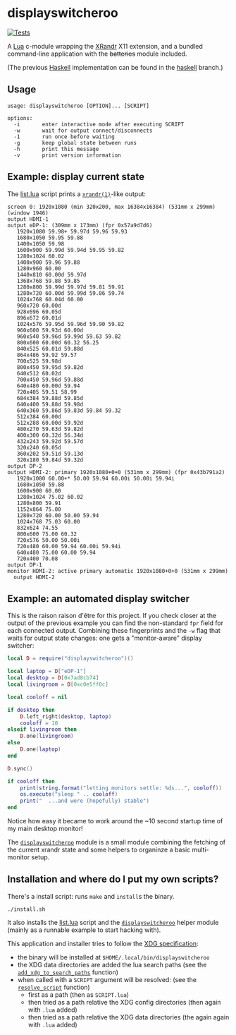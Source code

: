 displayswitcheroo
=================

[![Tests](https://github.com/rootmos/displayswitcheroo/actions/workflows/tests.yaml/badge.svg)](https://github.com/rootmos/displayswitcheroo/actions/workflows/tests.yaml)

A [Lua](https://lua.org) c-module wrapping the [XRandr](https://www.x.org/wiki/Projects/XRandR/) X11 extension,
and a bundled command-line application with the ~~batteries~~ module included.

(The previous [Haskell](https://www.haskell.org/) implementation can be found in the [haskell](https://github.com/rootmos/displayswitcheroo/tree/haskell) branch.)

## Usage
```
usage: displayswitcheroo [OPTION]... [SCRIPT]

options:
  -i       enter interactive mode after executing SCRIPT
  -w       wait for output connect/disconnects
  -1       run once before waiting
  -g       keep global state between runs
  -h       print this message
  -v       print version information
```

## Example: display current state
The [list.lua](data/displayswitcheroo/list.lua) script prints a [`xrandr(1)`](https://man.archlinux.org/man/xrandr.1)-like output:
```
screen 0: 1920x1080 (min 320x200, max 16384x16384) (531mm x 299mm) (window 1946)
output HDMI-1
output eDP-1: (309mm x 173mm) (fpr 0x57a9d7d6)
   1920x1080 59.98+ 59.97d 59.96 59.93
   1680x1050 59.95 59.88
   1400x1050 59.98
   1600x900 59.99d 59.94d 59.95 59.82
   1280x1024 60.02
   1400x900 59.96 59.88
   1280x960 60.00
   1440x810 60.00d 59.97d
   1368x768 59.88 59.85
   1280x800 59.99d 59.97d 59.81 59.91
   1280x720 60.00d 59.99d 59.86 59.74
   1024x768 60.04d 60.00
   960x720 60.00d
   928x696 60.05d
   896x672 60.01d
   1024x576 59.95d 59.96d 59.90 59.82
   960x600 59.93d 60.00d
   960x540 59.96d 59.99d 59.63 59.82
   800x600 60.00d 60.32 56.25
   840x525 60.01d 59.88d
   864x486 59.92 59.57
   700x525 59.98d
   800x450 59.95d 59.82d
   640x512 60.02d
   700x450 59.96d 59.88d
   640x480 60.00d 59.94
   720x405 59.51 58.99
   684x384 59.88d 59.85d
   640x400 59.88d 59.98d
   640x360 59.86d 59.83d 59.84 59.32
   512x384 60.00d
   512x288 60.00d 59.92d
   480x270 59.63d 59.82d
   400x300 60.32d 56.34d
   432x243 59.92d 59.57d
   320x240 60.05d
   360x202 59.51d 59.13d
   320x180 59.84d 59.32d
output DP-2
output HDMI-2: primary 1920x1080+0+0 (531mm x 299mm) (fpr 0x43b791a2)
   1920x1080 60.00+* 50.00 59.94 60.00i 50.00i 59.94i
   1680x1050 59.88
   1600x900 60.00
   1280x1024 75.02 60.02
   1280x800 59.91
   1152x864 75.00
   1280x720 60.00 50.00 59.94
   1024x768 75.03 60.00
   832x624 74.55
   800x600 75.00 60.32
   720x576 50.00 50.00i
   720x480 60.00 59.94 60.00i 59.94i
   640x480 75.00 60.00 59.94
   720x400 70.08
output DP-1
monitor HDMI-2: active primary automatic 1920x1080+0+0 (531mm x 299mm)
  output HDMI-2
```

## Example: an automated display switcher
This is the raison raison d'être for this project.
If you check closer at the output of the previous example you can find the non-standard `fpr` field for each connected output.
Combining these fingerprints and the `-w` flag that waits for output state changes: one gets a "monitor-aware" display switcher:
```lua
local D = require("displayswitcheroo")()

local laptop = D["eDP-1"]
local desktop = D[0x7ad8cb74]
local livingroom = D[0xc0e5ff0c]

local cooloff = nil

if desktop then
    D.left_right(desktop, laptop)
    cooloff = 10
elseif livingroom then
    D.one(livingroom)
else
    D.one(laptop)
end

D.sync()

if cooloff then
    print(string.format("letting monitors settle: %ds...", cooloff))
    os.execute("sleep " .. cooloff)
    print("  ...and were (hopefully) stable")
end
```
Notice how easy it became to work around the ~10 second startup time of my main desktop monitor!

The [`displayswitcheroo`](data/displayswitcheroo/displayswitcheroo.lua) module is a small module combining
the fetching of the current xrandr state and some helpers to organinze a basic multi-monitor setup.

## Installation and where do I put my own scripts?
There's a install script: runs `make` and `install`s the binary.
```
./install.sh
```
It also installs the [list.lua](data/displayswitcheroo/list.lua) script and the [`displayswitcheroo`](data/displayswitcheroo/displayswitcheroo.lua) helper module
(mainly as a runnable example to start hacking with).

This application and installer tries to follow the [XDG specification](https://specifications.freedesktop.org/basedir-spec/basedir-spec-latest.html):
* the binary will be installed at `$HOME/.local/bin/displayswitcheroo`
* the XDG data directories are added the lua search paths (see the [`add_xdg_to_search_paths`](https://github.com/rootmos/displayswitcheroo/blob/01db6c8a41886fbad86cf45ac4bc45cc157dcc22/src/cli.c#L111) function)
* when called with a `SCRIPT` argument will be resolved: (see the [`resolve_script`](https://github.com/rootmos/displayswitcheroo/blob/01db6c8a41886fbad86cf45ac4bc45cc157dcc22/src/cli.c#L180) function)
  - first as a path (then as `SCRIPT.lua`)
  - then tried as a path relative the XDG config directories (then again with `.lua` added)
  - then tried as a path relative the XDG data directories (the again again with `.lua` added)
